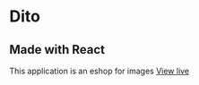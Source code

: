 # Dito 
## Made with React

This application is an eshop for images 
<a href='https://drakoulakou.github.io/Dito/'>View live</a>
